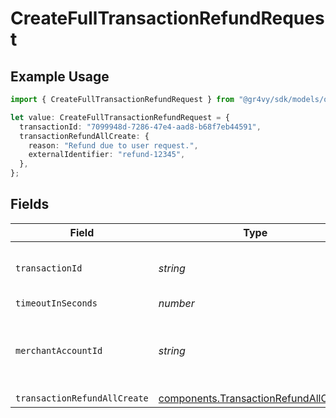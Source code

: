 # CreateFullTransactionRefundRequest

## Example Usage

```typescript
import { CreateFullTransactionRefundRequest } from "@gr4vy/sdk/models/operations";

let value: CreateFullTransactionRefundRequest = {
  transactionId: "7099948d-7286-47e4-aad8-b68f7eb44591",
  transactionRefundAllCreate: {
    reason: "Refund due to user request.",
    externalIdentifier: "refund-12345",
  },
};
```

## Fields

| Field                                                                                          | Type                                                                                           | Required                                                                                       | Description                                                                                    | Example                                                                                        |
| ---------------------------------------------------------------------------------------------- | ---------------------------------------------------------------------------------------------- | ---------------------------------------------------------------------------------------------- | ---------------------------------------------------------------------------------------------- | ---------------------------------------------------------------------------------------------- |
| `transactionId`                                                                                | *string*                                                                                       | :heavy_check_mark:                                                                             | N/A                                                                                            | 7099948d-7286-47e4-aad8-b68f7eb44591                                                           |
| `timeoutInSeconds`                                                                             | *number*                                                                                       | :heavy_minus_sign:                                                                             | N/A                                                                                            |                                                                                                |
| `merchantAccountId`                                                                            | *string*                                                                                       | :heavy_minus_sign:                                                                             | The ID of the merchant account to use for this request.                                        |                                                                                                |
| `transactionRefundAllCreate`                                                                   | [components.TransactionRefundAllCreate](../../models/components/transactionrefundallcreate.md) | :heavy_minus_sign:                                                                             | N/A                                                                                            |                                                                                                |